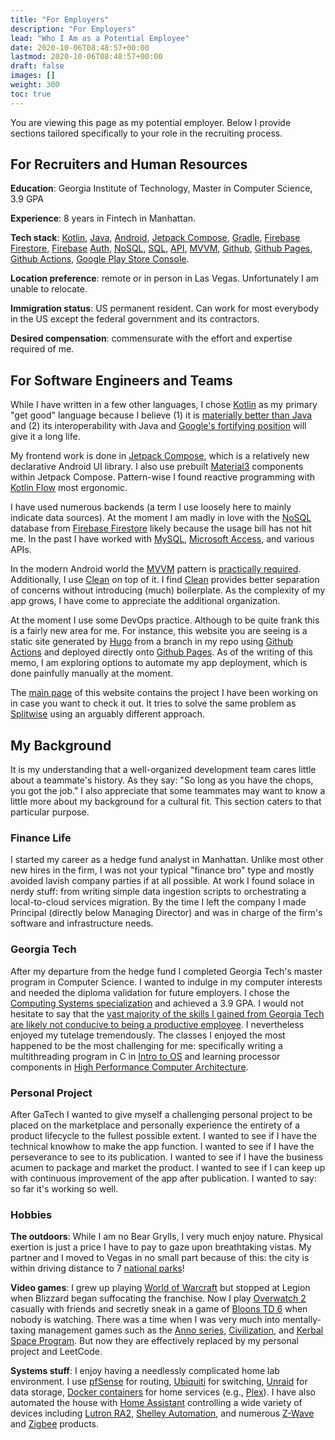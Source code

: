 ```yaml
---
title: "For Employers"
description: "For Employers"
lead: "Who I Am as a Potential Employee"
date: 2020-10-06T08:48:57+00:00
lastmod: 2020-10-06T08:48:57+00:00
draft: false
images: []
weight: 300
toc: true
---
```


You are viewing this page as my potential employer. Below I provide sections tailored specifically to your role in the recruiting process.

## For Recruiters and Human Resources

**Education**: Georgia Institute of Technology, Master in Computer Science, 3.9 GPA

**Experience**: 8 years in Fintech in Manhattan.

**Tech stack**: [Kotlin](https://en.wikipedia.org/wiki/Kotlin_(programming_language)), [Java](https://en.wikipedia.org/wiki/Java_(programming_language)), [Android](https://en.wikipedia.org/wiki/Android_(operating_system)), [Jetpack Compose](https://developer.android.com/jetpack/compose), [Gradle](https://en.wikipedia.org/wiki/Gradle), [Firebase](https://en.wikipedia.org/wiki/Firebase) [Firestore](https://firebase.google.com/docs/firestore), [Firebase](https://en.wikipedia.org/wiki/Firebase) [Auth](https://firebase.google.com/docs/auth), [NoSQL](https://en.wikipedia.org/wiki/NoSQL), [SQL](https://en.wikipedia.org/wiki/SQL), [API](https://en.wikipedia.org/wiki/API), [MVVM](https://en.wikipedia.org/wiki/Model–view–viewmodel), [Github](https://en.wikipedia.org/wiki/GitHub), [Github Pages](https://en.wikipedia.org/wiki/GitHub#GitHub_Pages), [Github Actions](https://github.com/features/actions), [Google Play Store Console](https://developer.android.com/distribute/console).

**Location preference**: remote or in person in Las Vegas. Unfortunately I am unable to relocate.

**Immigration status**: US permanent resident. Can work for most everybody in the US except the federal government and its contractors.

**Desired compensation**: commensurate with the effort and expertise required of me.

## For Software Engineers and Teams

While I have written in a few other languages, I chose [Kotlin](https://kotlinlang.org) as my primary "get good" language because I believe (1) it is [materially better than Java](https://kotlinlang.org/docs/comparison-to-java.html) and (2) its interoperability with Java and [Google's fortifying position](https://developer.android.com/kotlin/first) will give it a long life.

My frontend work is done in [Jetpack Compose](https://developer.android.com/jetpack/compose), which is a relatively new declarative Android UI library. I also use prebuilt [Material3](https://m3.material.io) components within Jetpack Compose. Pattern-wise I found reactive programming with [Kotlin Flow](https://kotlinlang.org/docs/flow.html) most ergonomic.

I have used numerous backends (a term I use loosely here to mainly indicate data sources). At the moment I am madly in love with the [NoSQL](https://en.wikipedia.org/wiki/NoSQL) database from [Firebase Firestore](https://firebase.google.com/docs/firestore) likely because the usage bill has not hit me. In the past I have worked with [MySQL](https://www.mysql.com), [Microsoft Access](https://www.microsoft.com/en-us/microsoft-365/access), and various APIs.

In the modern Android world the [MVVM](https://en.wikipedia.org/wiki/Model–view–viewmodel) pattern is [practically required](https://developer.android.com/topic/architecture). Additionally, I use [Clean](https://blog.cleancoder.com/uncle-bob/2012/08/13/the-clean-architecture.html) on top of it. I find [Clean](https://blog.cleancoder.com/uncle-bob/2012/08/13/the-clean-architecture.html) provides better separation of concerns without introducing (much) boilerplate. As the complexity of my app grows, I have come to appreciate the additional organization.

At the moment I use some DevOps practice. Although to be quite frank this is a fairly new area for me. For instance, this website you are seeing is a static site generated by [Hugo](https://gohugo.io) from a branch in my repo using [Github Actions](https://github.com/features/actions) and deployed directly onto [Github Pages](https://pages.github.com). As of the writing of this memo, I am exploring options to automate my app deployment, which is done painfully manually at the moment.

The [main page](https://reconcile.endiantribe.com) of this website contains the project I have been working on in case you want to check it out. It tries to solve the same problem as [Splitwise](https://www.splitwise.com) using an arguably different approach.

## My Background

It is my understanding that a well-organized development team cares little about a teammate's history. As they say: "So long as you have the chops, you got the job." I also appreciate that some teammates may want to know a little more about my background for a cultural fit. This section caters to that particular purpose.

### Finance Life

I started my career as a hedge fund analyst in Manhattan. Unlike most other new hires in the firm, I was not your typical "finance bro" type and mostly avoided lavish company parties if at all possible. At work I found solace in nerdy stuff: from writing simple data ingestion scripts to orchestrating a local-to-cloud services migration. By the time I left the company I made Principal (directly below Managing Director) and was in charge of the firm's software and infrastructure needs.

### Georgia Tech

After my departure from the hedge fund I completed Georgia Tech's master program in Computer Science. I wanted to indulge in my computer interests and needed the diploma validation for future employers. I chose the [Computing Systems specialization](https://omscs.gatech.edu/specialization-computing-systems) and achieved a 3.9 GPA. I would not hesitate to say that the [vast majority of the skills I gained from Georgia Tech are likely not conducive to being a productive employee](https://en.wikipedia.org/wiki/The_Case_Against_Education#Signaling_model). I nevertheless enjoyed my tutelage tremendously. The classes I enjoyed the most happened to be the most challenging for me: specifically writing a multithreading program in C in [Intro to OS](https://omscs.gatech.edu/cs-6200-introduction-operating-systems) and learning processor components in [High Performance Computer Architecture](https://omscs.gatech.edu/cs-6290-high-performance-computer-architecture).

### Personal Project

After GaTech I wanted to give myself a challenging personal project to be placed on the marketplace and personally experience the entirety of a product lifecycle to the fullest possible extent. I wanted to see if I have the technical knowhow to make the app function. I wanted to see if I have the perseverance to see to its publication. I wanted to see if I have the business acumen to package and market the product. I wanted to see if I can keep up with continuous improvement of the app after publication. I wanted to say: so far it's working so well.

### Hobbies

**The outdoors**: While I am no Bear Grylls, I very much enjoy nature. Physical exertion is just a price I have to pay to gaze upon breathtaking vistas. My partner and I moved to Vegas in no small part because of this: the city is within driving distance to 7 [national parks](https://www.nps.gov/findapark/index.htm)!

**Video games**: I grew up playing [World of Warcraft](https://worldofwarcraft.com/en-us/) but stopped at Legion when Blizzard began suffocating the franchise. Now I play [Overwatch 2](https://overwatch.blizzard.com) casually with friends and secretly sneak in a game of [Bloons TD 6](https://ninjakiwi.com/Games/Mobile/Bloons-TD-6.html) when nobody is watching. There was a time when I was very much into mentally-taxing management games such as the [Anno series](https://www.ubisoft.com/en-us/game/anno/1800), [Civilization](https://civilization.com), and [Kerbal Space Program](https://www.kerbalspaceprogram.com). But now they are effectively replaced by my personal project and LeetCode.

**Systems stuff**: I enjoy having a needlessly complicated home lab environment. I use [pfSense](https://www.pfsense.org) for routing, [Ubiquiti](https://ui.com/switching) for switching, [Unraid](https://unraid.net) for data storage, [Docker containers](https://www.docker.com) for home services (e.g., [Plex](https://www.plex.tv)). I have also automated the house with [Home Assistant](https://www.home-assistant.io) controlling a wide variety of devices including [Lutron RA2](https://www.lutron.com/en-US/Products/Pages/WholeHomeSystems/RadioRA2/Overview.aspx), [Shelley Automation](https://shelly.cloud), and numerous [Z-Wave](https://www.z-wave.com) and [Zigbee](https://csa-iot.org/all-solutions/zigbee/) products.
